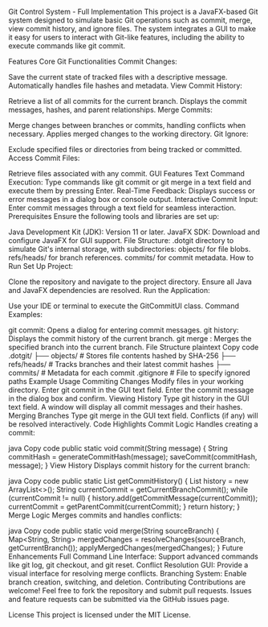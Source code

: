 Git Control System - Full Implementation
This project is a JavaFX-based Git system designed to simulate basic Git operations such as commit, merge, view commit history, and ignore files. The system integrates a GUI to make it easy for users to interact with Git-like features, including the ability to execute commands like git commit.

Features
Core Git Functionalities
Commit Changes:

Save the current state of tracked files with a descriptive message.
Automatically handles file hashes and metadata.
View Commit History:

Retrieve a list of all commits for the current branch.
Displays the commit messages, hashes, and parent relationships.
Merge Commits:

Merge changes between branches or commits, handling conflicts when necessary.
Applies merged changes to the working directory.
Git Ignore:

Exclude specified files or directories from being tracked or committed.
Access Commit Files:

Retrieve files associated with any commit.
GUI Features
Text Command Execution:
Type commands like git commit or git merge in a text field and execute them by pressing Enter.
Real-Time Feedback:
Displays success or error messages in a dialog box or console output.
Interactive Commit Input:
Enter commit messages through a text field for seamless interaction.
Prerequisites
Ensure the following tools and libraries are set up:

Java Development Kit (JDK):
Version 11 or later.
JavaFX SDK:
Download and configure JavaFX for GUI support.
File Structure:
.dotgit directory to simulate Git's internal storage, with subdirectories:
objects/ for file blobs.
refs/heads/ for branch references.
commits/ for commit metadata.
How to Run
Set Up Project:

Clone the repository and navigate to the project directory.
Ensure all Java and JavaFX dependencies are resolved.
Run the Application:

Use your IDE or terminal to execute the GitCommitUI class.
Command Examples:

git commit: Opens a dialog for entering commit messages.
git history: Displays the commit history of the current branch.
git merge <branch>: Merges the specified branch into the current branch.
File Structure
plaintext
Copy code
.dotgit/
  ├── objects/          # Stores file contents hashed by SHA-256
  ├── refs/heads/       # Tracks branches and their latest commit hashes
  ├── commits/          # Metadata for each commit
.gitignore              # File to specify ignored paths
Example Usage
Commiting Changes
Modify files in your working directory.
Enter git commit in the GUI text field.
Enter the commit message in the dialog box and confirm.
Viewing History
Type git history in the GUI text field.
A window will display all commit messages and their hashes.
Merging Branches
Type git merge <branch-name> in the GUI text field.
Conflicts (if any) will be resolved interactively.
Code Highlights
Commit Logic
Handles creating a commit:

java
Copy code
public static void commit(String message) {
    String commitHash = generateCommitHash(message);
    saveCommit(commitHash, message);
}
View History
Displays commit history for the current branch:

java
Copy code
public static List<String> getCommitHistory() {
    List<String> history = new ArrayList<>();
    String currentCommit = getCurrentBranchCommit();
    while (currentCommit != null) {
        history.add(getCommitMessage(currentCommit));
        currentCommit = getParentCommit(currentCommit);
    }
    return history;
}
Merge Logic
Merges commits and handles conflicts:

java
Copy code
public static void merge(String sourceBranch) {
    Map<String, String> mergedChanges = resolveChanges(sourceBranch, getCurrentBranch());
    applyMergedChanges(mergedChanges);
}
Future Enhancements
Full Command Line Interface:
Support advanced commands like git log, git checkout, and git reset.
Conflict Resolution GUI:
Provide a visual interface for resolving merge conflicts.
Branching System:
Enable branch creation, switching, and deletion.
Contributing
Contributions are welcome! Feel free to fork the repository and submit pull requests. Issues and feature requests can be submitted via the GitHub issues page.

License
This project is licensed under the MIT License.
